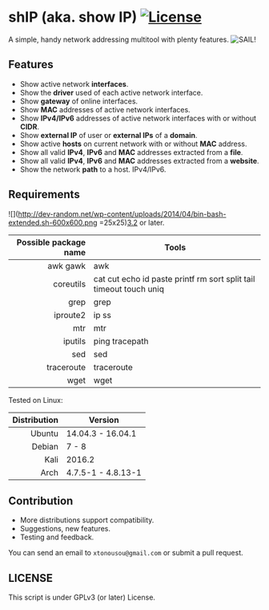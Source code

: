 # shIP (aka. show IP) [![License](https://img.shields.io/badge/License-GPL%20v3%2B-blue.svg?style=flat-square)](https://raw.githubusercontent.com/xtonousou/shIP/master/LICENSE)
A simple, handy network addressing multitool with plenty features.
<img src="https://raw.githubusercontent.com/xtonousou/shIP/master/imgs/head.png" title="SAIL!"/>

## Features

* Show active network **interfaces**.
* Show the **driver** used of each active network interface.
* Show **gateway** of online interfaces.
* Show **MAC** addresses of active network interfaces.
* Show **IPv4/IPv6** addresses of active network interfaces with or without **CIDR**.
* Show **external IP** of user or **external IPs** of a **domain**.
* Show active **hosts** on current network with or without **MAC** address.
* Show all valid **IPv4**, **IPv6** and **MAC** addresses extracted from a **file**.
* Show all valid **IPv4**, **IPv6** and **MAC** addresses extracted from a **website**.
* Show the network **path** to a host. IPv4/IPv6.

## Requirements

![](http://dev-random.net/wp-content/uploads/2014/04/bin-bash-extended.sh-600x600.png =25x25)[3.2](http://www.tldp.org/LDP/abs/html/bashver3.html#AEN20987 "View changelog.") or later.

| Possible package name  | Tools                                                              |
|-----------------------:|--------------------------------------------------------------------|
| awk gawk               | awk                                                                |
| coreutils              | cat cut echo id paste printf rm sort split tail timeout touch uniq |
| grep                   | grep                                                               |
| iproute2               | ip ss                                                              |
| mtr                    | mtr                                                                |
| iputils                | ping tracepath                                                     |
| sed                    | sed                                                                |
| traceroute             | traceroute                                                         |
| wget                   | wget                                                               |

Tested on Linux:

| Distribution | Version            |
|-------------:|--------------------|
| Ubuntu       | 14.04.3 - 16.04.1  |
| Debian       | 7 - 8              |
| Kali         | 2016.2             |
| Arch         | 4.7.5-1 - 4.8.13-1 |

## Contribution

* More distributions support compatibility.
* Suggestions, new features.
* Testing and feedback.

You can send an email to `xtonousou@gmail.com` or submit a pull request.

## LICENSE
This script is under GPLv3 (or later) License.
